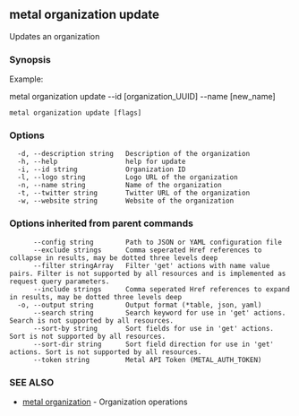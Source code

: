 ## metal organization update

Updates an organization

### Synopsis

Example:

metal organization update --id [organization_UUID] --name [new_name]



```
metal organization update [flags]
```

### Options

```
  -d, --description string   Description of the organization
  -h, --help                 help for update
  -i, --id string            Organization ID
  -l, --logo string          Logo URL of the organization
  -n, --name string          Name of the organization
  -t, --twitter string       Twitter URL of the organization
  -w, --website string       Website of the organization
```

### Options inherited from parent commands

```
      --config string        Path to JSON or YAML configuration file
      --exclude strings      Comma seperated Href references to collapse in results, may be dotted three levels deep
      --filter stringArray   Filter 'get' actions with name value pairs. Filter is not supported by all resources and is implemented as request query parameters.
      --include strings      Comma seperated Href references to expand in results, may be dotted three levels deep
  -o, --output string        Output format (*table, json, yaml)
      --search string        Search keyword for use in 'get' actions. Search is not supported by all resources.
      --sort-by string       Sort fields for use in 'get' actions. Sort is not supported by all resources.
      --sort-dir string      Sort field direction for use in 'get' actions. Sort is not supported by all resources.
      --token string         Metal API Token (METAL_AUTH_TOKEN)
```

### SEE ALSO

* [metal organization](metal_organization.md)	 - Organization operations

